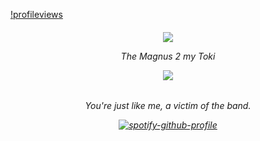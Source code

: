 [!profileviews](https://komarev.com/ghpvc/?username=Welcome2Paradise&color=ff69b4)

<h6 align="center">

![](https://files.catbox.moe/duhxam.webp)

The Magnus 2 my Toki

![](https://files.catbox.moe/s47kof.png)

<h6 align="center">

You're just like me, a victim of the band.

[![spotify-github-profile](https://spotify-github-profile.kittinanx.com/api/view?uid=31daier4nvmys6dbi6k2okp2ot7a&cover_image=true&theme=novatorem&show_offline=false&background_color=ffadca&interchange=true&bar_color=ffadca&bar_color_cover=false)](https://github.com/kittinan/spotify-github-profile) 

